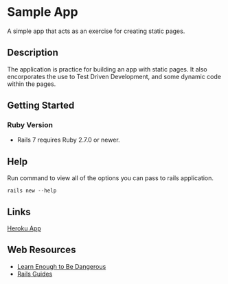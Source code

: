 # Sample App

A simple app that acts as an exercise for creating static pages.

## Description

The application is practice for building an app with static pages. It also encorporates the use to Test Driven Development, and some dynamic code within the pages.

## Getting Started

### Ruby Version

* Rails 7 requires Ruby 2.7.0 or newer.

## Help

Run command to view all of the options you can pass to rails application.
```
rails new --help
```
## Links
[Heroku App](https://rocky-caverns-18625.herokuapp.com/)

## Web Resources

* [Learn Enough to Be Dangerous](https://www.learnenough.com/)
* [Rails Guides](https://guides.rubyonrails.org/getting_started.html)

